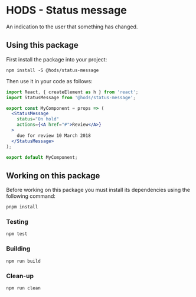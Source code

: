 HODS - Status message
=====================

An indication to the user that something has changed.


Using this package
------------------

First install the package into your project:

```shell
npm install -S @hods/status-message
```

Then use it in your code as follows:

```jsx
import React, { createElement as h } from 'react';
import StatusMessage from '@hods/status-message';

export const MyComponent = props => (
  <StatusMessage
    status="On hold"
    actions={<A href="#">Review</A>}
  >
    due for review 10 March 2018
  </StatusMessage>
);

export default MyComponent;
```


Working on this package
-----------------------

Before working on this package you must install its dependencies using
the following command:

```shell
pnpm install
```


### Testing

```shell
npm test
```


### Building

```shell
npm run build
```


### Clean-up

```shell
npm run clean
```
